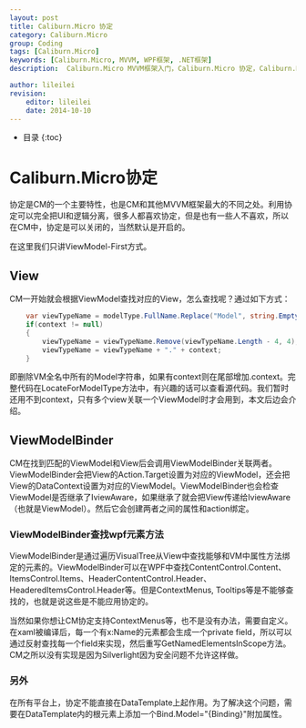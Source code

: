 ```yaml
---
layout: post
title: Caliburn.Micro 协定
category: Caliburn.Micro
group: Coding
tags: [Caliburn.Micro]
keywords: [Caliburn.Micro, MVVM, WPF框架, .NET框架]
description:  Caliburn.Micro MVVM框架入门，Caliburn.Micro 协定，Caliburn.Micro Conventions

author: lileilei
revision:
    editor: lileilei
    date: 2014-10-10
---
```

+ 目录
{:toc}

# Caliburn.Micro协定
协定是CM的一个主要特性，也是CM和其他MVVM框架最大的不同之处。利用协定可以完全把UI和逻辑分离，很多人都喜欢协定，但是也有一些人不喜欢，所以在CM中，协定是可以关闭的，当然默认是开启的。

在这里我们只讲ViewModel-First方式。

## View
CM一开始就会根据ViewModel查找对应的View，怎么查找呢？通过如下方式：

~~~ csharp
    var viewTypeName = modelType.FullName.Replace("Model", string.Empty);
    if(context != null)
    {
        viewTypeName = viewTypeName.Remove(viewTypeName.Length - 4, 4);
        viewTypeName = viewTypeName + "." + context;
    }
~~~

即删除VM全名中所有的Model字符串，如果有context则在尾部增加.context。完整代码在LocateForModelType方法中，有兴趣的话可以查看源代码。我们暂时还用不到context，只有多个view关联一个ViewModel时才会用到，本文后边会介绍。

## ViewModelBinder
CM在找到匹配的ViewModel和View后会调用ViewModelBinder关联两者。ViewModelBinder会把View的Action.Target设置为对应的ViewModel，还会把View的DataContext设置为对应的ViewModel。ViewModelBinder也会检查ViewModel是否继承了IviewAware，如果继承了就会把View传递给IviewAware（也就是ViewModel）。然后它会创建两者之间的属性和action绑定。

### ViewModelBinder查找wpf元素方法
ViewModelBinder是通过遍历VisualTree从View中查找能够和VM中属性方法绑定的元素的。ViewModelBinder可以在WPF中查找ContentControl.Content、ItemsControl.Items、HeaderContentControl.Header、HeaderedItemsControl.Header等。但是ContextMenus, Tooltips等是不能够查找的，也就是说这些是不能应用协定的。

当然如果你想让CM协定支持ContextMenus等，也不是没有办法，需要自定义。在xaml被编译后，每一个有x:Name的元素都会生成一个private field，所以可以通过反射查找每一个field来实现，然后重写GetNamedElementsInScope方法。CM之所以没有实现是因为Silverlight因为安全问题不允许这样做。


### 另外
在所有平台上，协定不能直接在DataTemplate上起作用。为了解决这个问题，需要在DataTemplate内的根元素上添加一个Bind.Model="{Binding}"附加属性。

